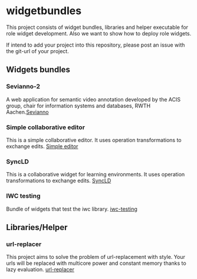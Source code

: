 widgetbundles
=============
This project consists of widget bundles, libraries and helper executable for role widget development. Also we want to show
how to deploy role widgets.

If intend to add your project into this repository, please post an issue with the git-url of your project. 

## Widgets bundles
### Sevianno-2
A web application for semantic video annotation developed by the ACIS group, chair for information systems and databases, RWTH Aachen.[Sevianno](https://github.com/DadaMonad/sevianno)

### Simple collaborative editor
This is a simple collaborative editor. It uses operation transformations to exchange edits. [Simple editor](https://github.com/DadaMonad/collaborative-editor-widget)

### SyncLD
This is a collaborative widget for learning environments. It uses operation transformations to exchange edits.
[SyncLD](https://github.com/DadaMonad/SyncLD)

### IWC testing
Bundle of widgets that test the iwc library. [iwc-testing](https://github.com/DadaMonad/iwc-testing-widget-bundle)

## Libraries/Helper
### url-replacer
This project aims to solve the problem of url-replacement with style. Your urls will be replaced with multicore power and constant memory thanks to lazy evaluation.
[url-replacer](https://github.com/DadaMonad/url-replacer)

